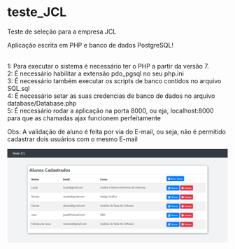 # teste_JCL
Teste de seleção para a empresa JCL

Aplicação escrita em PHP e banco de dados PostgreSQL! <br> <br>

1: Para executar o sistema é necessário ter o PHP a partir da versão 7. <br>
2: É necessário habilitar a extensão pdo_pgsql no seu php.ini <br>
3: É necessário também executar os scripts de banco contidos no arquivo SQL.sql <br>
4: É necessário setar as suas credencias de banco de dados no arquivo database/Database.php <br>
5: É necessário rodar a aplicação na porta 8000, ou eja, localhost:8000 para que as chamadas ajax funcionem perfeitamente <br>

Obs: A validação de aluno é feita por via do E-mail, ou seja, não é permitido cadastrar dois usuários com o mesmo E-mail <br>

<img src="https://raw.githubusercontent.com/valdiney/teste_JCL/main/print/print_teste_jcl.png">
